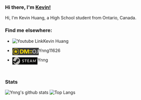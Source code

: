 ### Hi there, I'm [Kevin!](https://www.ynng.ca)

Hi, I'm Kevin Huang, a High School student from Ontario, Canada. 

### Find me elsewhere:

* [<img align="left" alt="Youtube Link" height = "24px" src = "https://raw.githubusercontent.com/Ynng/Ynng/master/youtube.svg">](https://www.youtube.com/channel/UC5qAOjtSdCkPEy1BUM78ruw?view_as=subscriber) Kevin Huang

* [<img align="left" alt="DMOJ Link" height = "24px" src = "/dmoj.svg">](https://dmoj.ca/user/Ynng11626) Ynng11626

* [<img align="left" alt="Steam Link" height = "24px" src = "/steam.png">](https://steamcommunity.com/id/Ynnnng/) Ynng
<br/>

### Stats


![Ynng's github stats](https://github-readme-stats.vercel.app/api?username=Ynng&count_private=true&show_icons=true)
![Top Langs](https://github-readme-stats.vercel.app/api/top-langs/?username=Ynng)
